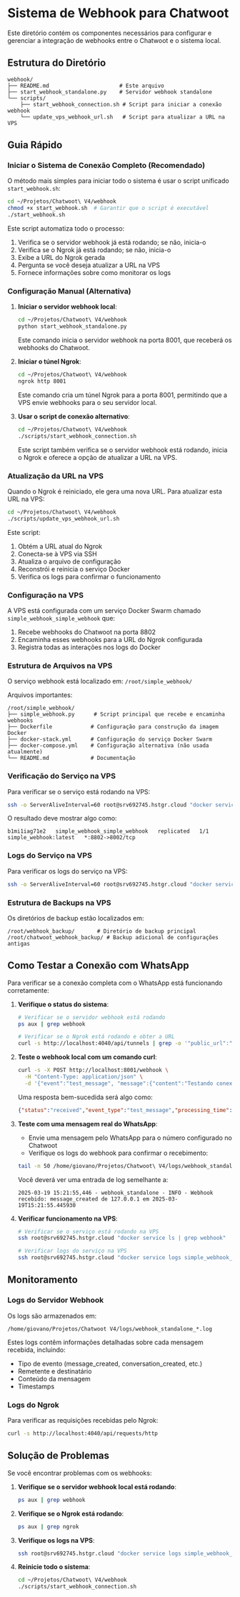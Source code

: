 
# Sistema de Webhook para Chatwoot

Este diretório contém os componentes necessários para configurar e gerenciar a integração de webhooks entre o Chatwoot e o sistema local.

## Estrutura do Diretório

```
webhook/
├── README.md                      # Este arquivo
├── start_webhook_standalone.py    # Servidor webhook standalone
└── scripts/
    ├── start_webhook_connection.sh # Script para iniciar a conexão webhook
    └── update_vps_webhook_url.sh   # Script para atualizar a URL na VPS
```

## Guia Rápido

### Iniciar o Sistema de Conexão Completo (Recomendado)

O método mais simples para iniciar todo o sistema é usar o script unificado `start_webhook.sh`:

```bash
cd ~/Projetos/Chatwoot\ V4/webhook
chmod +x start_webhook.sh  # Garantir que o script é executável
./start_webhook.sh
```

Este script automatiza todo o processo:

1. Verifica se o servidor webhook já está rodando; se não, inicia-o
2. Verifica se o Ngrok já está rodando; se não, inicia-o
3. Exibe a URL do Ngrok gerada
4. Pergunta se você deseja atualizar a URL na VPS
5. Fornece informações sobre como monitorar os logs

### Configuração Manual (Alternativa)

1. **Iniciar o servidor webhook local**:
   ```bash
   cd ~/Projetos/Chatwoot\ V4/webhook
   python start_webhook_standalone.py
   ```
   
   Este comando inicia o servidor webhook na porta 8001, que receberá os webhooks do Chatwoot.

2. **Iniciar o túnel Ngrok**:
   ```bash
   cd ~/Projetos/Chatwoot\ V4/webhook
   ngrok http 8001
   ```
   
   Este comando cria um túnel Ngrok para a porta 8001, permitindo que a VPS envie webhooks para o seu servidor local.

3. **Usar o script de conexão alternativo**:
   ```bash
   cd ~/Projetos/Chatwoot\ V4/webhook
   ./scripts/start_webhook_connection.sh
   ```
   
   Este script também verifica se o servidor webhook está rodando, inicia o Ngrok e oferece a opção de atualizar a URL na VPS.

### Atualização da URL na VPS

Quando o Ngrok é reiniciado, ele gera uma nova URL. Para atualizar esta URL na VPS:

```bash
cd ~/Projetos/Chatwoot\ V4/webhook
./scripts/update_vps_webhook_url.sh
```

Este script:
1. Obtém a URL atual do Ngrok
2. Conecta-se à VPS via SSH
3. Atualiza o arquivo de configuração
4. Reconstrói e reinicia o serviço Docker
5. Verifica os logs para confirmar o funcionamento

### Configuração na VPS

A VPS está configurada com um serviço Docker Swarm chamado `simple_webhook_simple_webhook` que:
1. Recebe webhooks do Chatwoot na porta 8802
2. Encaminha esses webhooks para a URL do Ngrok configurada
3. Registra todas as interações nos logs do Docker

### Estrutura de Arquivos na VPS

O serviço webhook está localizado em: `/root/simple_webhook/`

Arquivos importantes:
```
/root/simple_webhook/
├── simple_webhook.py      # Script principal que recebe e encaminha webhooks
├── Dockerfile            # Configuração para construção da imagem Docker
├── docker-stack.yml      # Configuração do serviço Docker Swarm
├── docker-compose.yml    # Configuração alternativa (não usada atualmente)
└── README.md             # Documentação
```

### Verificação do Serviço na VPS

Para verificar se o serviço está rodando na VPS:
```bash
ssh -o ServerAliveInterval=60 root@srv692745.hstgr.cloud "docker service ls | grep webhook"
```

O resultado deve mostrar algo como:
```
b1mi1iag71e2   simple_webhook_simple_webhook   replicated   1/1        simple_webhook:latest   *:8802->8002/tcp
```

### Logs do Serviço na VPS

Para verificar os logs do serviço na VPS:
```bash
ssh -o ServerAliveInterval=60 root@srv692745.hstgr.cloud "docker service logs simple_webhook_simple_webhook --tail 20"
```

### Estrutura de Backups na VPS

Os diretórios de backup estão localizados em:
```
/root/webhook_backup/       # Diretório de backup principal
/root/chatwoot_webhook_backup/ # Backup adicional de configurações antigas
```

## Como Testar a Conexão com WhatsApp

Para verificar se a conexão completa com o WhatsApp está funcionando corretamente:

1. **Verifique o status do sistema**:
   ```bash
   # Verificar se o servidor webhook está rodando
   ps aux | grep webhook
   
   # Verificar se o Ngrok está rodando e obter a URL
   curl -s http://localhost:4040/api/tunnels | grep -o '"public_url":"[^"]*' | grep -o 'https://[^"]*'
   ```

2. **Teste o webhook local com um comando curl**:
   ```bash
   curl -s -X POST http://localhost:8001/webhook \
     -H "Content-Type: application/json" \
     -d '{"event":"test_message", "message":{"content":"Testando conexão"}}'
   ```
   
   Uma resposta bem-sucedida será algo como:
   ```json
   {"status":"received","event_type":"test_message","processing_time":"0.003s"}
   ```

3. **Teste com uma mensagem real do WhatsApp**:
   - Envie uma mensagem pelo WhatsApp para o número configurado no Chatwoot
   - Verifique os logs do webhook para confirmar o recebimento:
   ```bash
   tail -n 50 /home/giovano/Projetos/Chatwoot\ V4/logs/webhook_standalone_*.log
   ```
   
   Você deverá ver uma entrada de log semelhante a:
   ```
   2025-03-19 15:21:55,446 - webhook_standalone - INFO - Webhook recebido: message_created de 127.0.0.1 em 2025-03-19T15:21:55.445930
   ```

4. **Verificar funcionamento na VPS**:
   ```bash
   # Verificar se o serviço está rodando na VPS
   ssh root@srv692745.hstgr.cloud "docker service ls | grep webhook"
   
   # Verificar logs do serviço na VPS
   ssh root@srv692745.hstgr.cloud "docker service logs simple_webhook_simple_webhook --tail 20"
   ```

## Monitoramento

### Logs do Servidor Webhook

Os logs são armazenados em:
```
/home/giovano/Projetos/Chatwoot V4/logs/webhook_standalone_*.log
```

Estes logs contêm informações detalhadas sobre cada mensagem recebida, incluindo:
- Tipo de evento (message_created, conversation_created, etc.)
- Remetente e destinatário
- Conteúdo da mensagem
- Timestamps

### Logs do Ngrok

Para verificar as requisições recebidas pelo Ngrok:
```bash
curl -s http://localhost:4040/api/requests/http
```

## Solução de Problemas

Se você encontrar problemas com os webhooks:

1. **Verifique se o servidor webhook local está rodando**:
   ```bash
   ps aux | grep webhook
   ```

2. **Verifique se o Ngrok está rodando**:
   ```bash
   ps aux | grep ngrok
   ```

3. **Verifique os logs na VPS**:
   ```bash
   ssh root@srv692745.hstgr.cloud "docker service logs simple_webhook_simple_webhook --tail 20"
   ```

4. **Reinicie todo o sistema**:
   ```bash
   cd ~/Projetos/Chatwoot\ V4/webhook
   ./scripts/start_webhook_connection.sh
   ```
